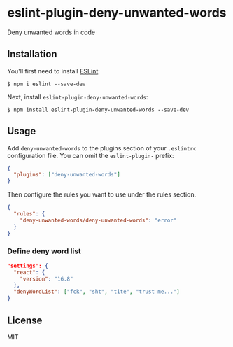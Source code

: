 # eslint-plugin-deny-unwanted-words

Deny unwanted words in code

## Installation

You'll first need to install [ESLint](http://eslint.org):

```
$ npm i eslint --save-dev
```

Next, install `eslint-plugin-deny-unwanted-words`:

```
$ npm install eslint-plugin-deny-unwanted-words --save-dev
```

## Usage

Add `deny-unwanted-words` to the plugins section of your `.eslintrc` configuration file. You can omit the `eslint-plugin-` prefix:

```json
{
  "plugins": ["deny-unwanted-words"]
}
```

Then configure the rules you want to use under the rules section.

```json
{
  "rules": {
    "deny-unwanted-words/deny-unwanted-words": "error"
  }
}
```

### Define deny word list

```json
"settings": {
  "react": {
    "version": "16.8"
  },
  "denyWordList": ["fck", "sht", "tite", "trust me..."]
}
```

## License

MIT
